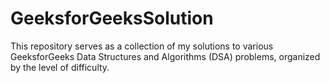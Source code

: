 # GeeksforGeeksSolution
This repository serves as a collection of my solutions to various GeeksforGeeks Data Structures and Algorithms (DSA) problems, organized by the level of difficulty. 
